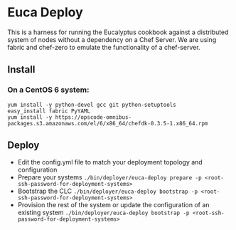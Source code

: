 # Euca Deploy

This is a harness for running the Eucalyptus cookbook against a distributed system of nodes without a dependency on a Chef Server. We are using fabric and chef-zero to emulate the functionality of a chef-server. 

## Install

### On a CentOS 6 system:

    yum install -y python-devel gcc git python-setuptools
    easy_install fabric PyYAML
    yum install -y https://opscode-omnibus-packages.s3.amazonaws.com/el/6/x86_64/chefdk-0.3.5-1.x86_64.rpm
    
## Deploy

- Edit the config.yml file to match your deployment topology and configuration
- Prepare your systems
  ```./bin/deployer/euca-deploy prepare -p <root-ssh-password-for-deployment-systems>```
- Bootstrap the CLC
  ```./bin/deployer/euca-deploy bootstrap -p <root-ssh-password-for-deployment-systems>```
- Provision the rest of the system or update the configuration of an existing system
  ```./bin/deployer/euca-deploy bootstrap -p <root-ssh-password-for-deployment-systems>```
    
    
    
    
    
